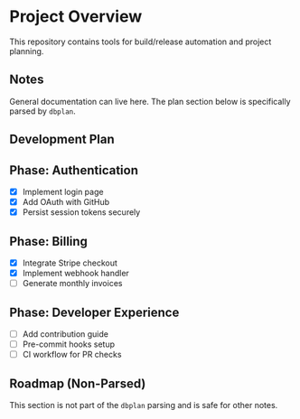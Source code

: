# Project Overview

This repository contains tools for build/release automation and project planning.

## Notes

General documentation can live here. The plan section below is specifically parsed by `dbplan`.

<!-- devplan:start -->
## Development Plan

## Phase: Authentication
- [X] Implement login page
- [X] Add OAuth with GitHub
- [X] Persist session tokens securely

## Phase: Billing
- [X] Integrate Stripe checkout
- [X] Implement webhook handler
- [ ] Generate monthly invoices

## Phase: Developer Experience
- [ ] Add contribution guide
- [ ] Pre-commit hooks setup
- [ ] CI workflow for PR checks
<!-- devplan:end -->

## Roadmap (Non-Parsed)

This section is not part of the `dbplan` parsing and is safe for other notes.



